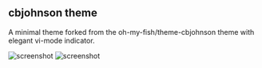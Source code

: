 ## cbjohnson theme

A minimal theme forked from the oh-my-fish/theme-cbjohnson theme with elegant vi-mode indicator.

![screenshot](https://cloud.githubusercontent.com/assets/4823640/5327427/6f9e61bc-7d02-11e4-9223-38ddbed176c8.png)
![screenshot](https://user-images.githubusercontent.com/15342165/42720301-58604070-8757-11e8-80ab-9c630c0083b0.png)
